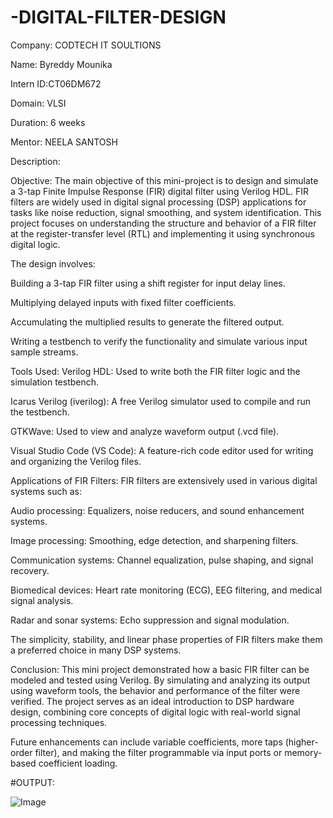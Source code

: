 # -DIGITAL-FILTER-DESIGN

Company: CODTECH IT SOULTIONS

Name: Byreddy Mounika

Intern ID:CT06DM672

Domain: VLSI

Duration: 6 weeks

Mentor: NEELA SANTOSH

Description:

Objective:
The main objective of this mini-project is to design and simulate a 3-tap Finite Impulse Response (FIR) digital filter using Verilog HDL. FIR filters are widely used in digital signal processing (DSP) applications for tasks like noise reduction, signal smoothing, and system identification. This project focuses on understanding the structure and behavior of a FIR filter at the register-transfer level (RTL) and implementing it using synchronous digital logic.

The design involves:

Building a 3-tap FIR filter using a shift register for input delay lines.

Multiplying delayed inputs with fixed filter coefficients.

Accumulating the multiplied results to generate the filtered output.

Writing a testbench to verify the functionality and simulate various input sample streams.

Tools Used:
Verilog HDL: Used to write both the FIR filter logic and the simulation testbench.

Icarus Verilog (iverilog): A free Verilog simulator used to compile and run the testbench.

GTKWave: Used to view and analyze waveform output (.vcd file).

Visual Studio Code (VS Code): A feature-rich code editor used for writing and organizing the Verilog files.

Applications of FIR Filters:
FIR filters are extensively used in various digital systems such as:

Audio processing: Equalizers, noise reducers, and sound enhancement systems.

Image processing: Smoothing, edge detection, and sharpening filters.

Communication systems: Channel equalization, pulse shaping, and signal recovery.

Biomedical devices: Heart rate monitoring (ECG), EEG filtering, and medical signal analysis.

Radar and sonar systems: Echo suppression and signal modulation.

The simplicity, stability, and linear phase properties of FIR filters make them a preferred choice in many DSP systems.

Conclusion:
This mini project demonstrated how a basic FIR filter can be modeled and tested using Verilog. By simulating and analyzing its output using waveform tools, the behavior and performance of the filter were verified. The project serves as an ideal introduction to DSP hardware design, combining core concepts of digital logic with real-world signal processing techniques.

Future enhancements can include variable coefficients, more taps (higher-order filter), and making the filter programmable via input ports or memory-based coefficient loading.

#OUTPUT:

![Image](https://github.com/user-attachments/assets/ab43a8fb-f4b9-46b6-b070-5c60ff9718a6)

